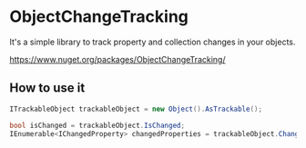 # ObjectChangeTracking
It's a simple library to track property and collection changes in your objects.

https://www.nuget.org/packages/ObjectChangeTracking/

## How to use it ##

```csharp
ITrackableObject trackableObject = new Object().AsTrackable();

bool isChanged = trackableObject.IsChanged;
IEnumerable<IChangedProperty> changedProperties = trackableObject.ChangedProperties;
```
